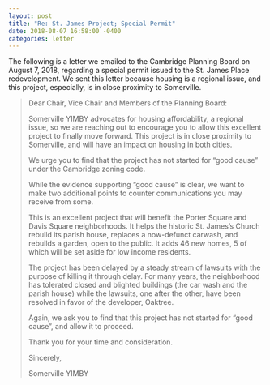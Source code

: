 ```yaml
---
layout: post
title: "Re: St. James Project; Special Permit"
date: 2018-08-07 16:58:00 -0400
categories: letter
---
```


The following is a letter we emailed to the Cambridge Planning Board on <time datetime="2018-08-07T16:58-04:00">August 7, 2018</time>, regarding a special permit issued to the St. James Place redevelopment. We sent this letter because housing is a regional issue, and this project, especially, is in close proximity to Somerville.

> Dear Chair, Vice Chair and Members of the Planning Board:
>
> Somerville YIMBY advocates for housing affordability, a regional issue, so we are reaching out to encourage you to allow this excellent project to finally move forward. This project is in close proximity to Somerville, and will have an impact on housing in both cities.
>
> We urge you to find that the project has not started for “good cause” under the Cambridge zoning code.
>
> While the evidence supporting “good cause” is clear, we want to make two additional points to counter communications you may receive from some.
>
> This is an excellent project that will benefit the Porter Square and Davis Square neighborhoods. It helps the historic St. James’s Church rebuild its parish house, replaces a now-defunct carwash, and rebuilds a garden, open to the public. It adds 46 new homes, 5 of which will be set aside for low income residents.
>
> The project has been delayed by a steady stream of lawsuits with the purpose of killing it through delay. For many years, the neighborhood has tolerated closed and blighted buildings (the car wash and the parish house) while the lawsuits, one after the other, have been resolved in favor of the developer, Oaktree.
>
> Again, we ask you to find that this project has not started for “good cause”, and allow it to proceed.
>
> Thank you for your time and consideration.
>
> Sincerely,
>
> Somerville YIMBY
